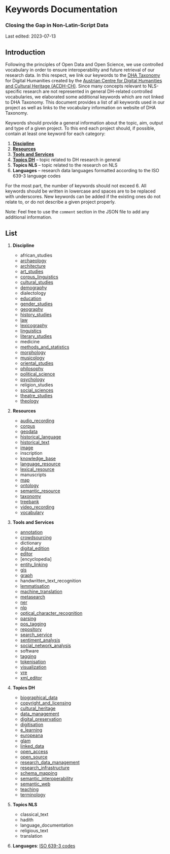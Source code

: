 # Keywords Documentation

### Closing the Gap in Non-Latin-Script Data

Last edited: 2023-07-13

## Introduction

Following the principles of Open Data and Open Science, we use controlled vocabulary in order to ensure interoperability and future retrieval of our research data. In this respect, we link our keywords to the [DHA Taxonomy](https://vocabs.acdh.oeaw.ac.at/en/) for Digital Humanities created by the [Austrian Centre for Digital Humanities and Cultural Heritage (ACDH-CH)](https://www.oeaw.ac.at/acdh/). Since many concepts relevant to NLS-specific research are not represented in general DH-related controlled vocabularies, we elaborated some additional keywords which are not linked to DHA Taxonomy. This document provides a list of all keywords used in our project as well as links to the vocabulary information on website of DHA Taxonomy.

Keywords should provide a general information about the topic, aim, output and type of a given project. To this end each project should, if possible, contain at least one keyword for each category:

1. **[Discipline](https://vocabs.acdh.oeaw.ac.at/dhataxonomy/Collection02)**
2. **[Resources](https://vocabs.acdh.oeaw.ac.at/dhataxonomy/Collection03)**
3. **[Tools and Services](https://vocabs.acdh.oeaw.ac.at/dhataxonomy/Collection04)**
4. **[Topics DH](https://vocabs.acdh.oeaw.ac.at/dhataxonomy/Collection05)** – topic related to DH research in general
5. **Topics NLS** – topic related to the research on NLS
6. **Languages** – research data languages formatted according to the ISO 639-3 language codes

For the most part, the number of keywords should not exceed 6. All keywords should be written in lowercase and spaces are to be replaced with underscores. New keywords can be added if the existing ones do not relate to, or do not describe a given project properly.

Note: Feel free to use the `comment` section in the JSON file to add any additional information.

## List

1. **Discipline**
   - african_studies
   - [archaeology](https://vocabs.acdh.oeaw.ac.at/dhataxonomy/Concept29)
   - [architecture](https://vocabs.acdh.oeaw.ac.at/dhataxonomy/Concept19)
   - [art_studies](https://vocabs.acdh.oeaw.ac.at/dhataxonomy/Concept20)
   - [corpus_linguistics](https://vocabs.acdh.oeaw.ac.at/dhataxonomy/Concept28.01)
   - [cultural_studies](https://vocabs.acdh.oeaw.ac.at/dhataxonomy/Concept30)
   - [demography](https://vocabs.acdh.oeaw.ac.at/dhataxonomy/Concept15)
   - dialectology
   - [education](https://vocabs.acdh.oeaw.ac.at/dhataxonomy/Concept17)
   - [gender_studies](https://vocabs.acdh.oeaw.ac.at/dhataxonomy/Concept11)
   - [geography](https://vocabs.acdh.oeaw.ac.at/dhataxonomy/Concept25)
   - [history_studies](https://vocabs.acdh.oeaw.ac.at/dhataxonomy/Concept32)
   - [law](https://vocabs.acdh.oeaw.ac.at/dhataxonomy/Concept22)
   - [lexicography](https://vocabs.acdh.oeaw.ac.at/dhataxonomy/Concept27)
   - [linguistics](https://vocabs.acdh.oeaw.ac.at/dhataxonomy/Concept28)
   - [literary_studies](https://vocabs.acdh.oeaw.ac.at/dhataxonomy/Concept31)
   - medicine
   - [methods_and_statistics](https://vocabs.acdh.oeaw.ac.at/dhataxonomy/Concept21)
   - [morphology](https://vocabs.acdh.oeaw.ac.at/dhataxonomy/Concept28.02)
   - [musicology](https://vocabs.acdh.oeaw.ac.at/dhataxonomy/Concept8)
   - [oriental_studies](https://vocabs.acdh.oeaw.ac.at/dhataxonomy/Concept24)
   - [philosophy](https://vocabs.acdh.oeaw.ac.at/dhataxonomy/Concept26)
   - [political_science](https://vocabs.acdh.oeaw.ac.at/dhataxonomy/Concept10)
   - [psychology](https://vocabs.acdh.oeaw.ac.at/dhataxonomy/Concept14)
   - religion_studies
   - [social_sciences](https://vocabs.acdh.oeaw.ac.at/dhataxonomy/Concept9)
   - [theatre_studies](https://vocabs.acdh.oeaw.ac.at/dhataxonomy/Concept12)
   - [theology](https://vocabs.acdh.oeaw.ac.at/dhataxonomy/Concept13)

2. **Resources**
   - [audio_recording](https://vocabs.acdh.oeaw.ac.at/dhataxonomy/Concept33)
   - [corpus](https://vocabs.acdh.oeaw.ac.at/dhataxonomy/Concept39.01)
   - [geodata](https://vocabs.acdh.oeaw.ac.at/dhataxonomy/Concept36)
   - [historical_language](https://vocabs.acdh.oeaw.ac.at/dhataxonomy/Concept39.05)
   - [historical_text](https://vocabs.acdh.oeaw.ac.at/dhataxonomy/Concept39.03)
   - [image](https://vocabs.acdh.oeaw.ac.at/dhataxonomy/Concept38)
   - inscription
   - [knowledge_base](https://vocabs.acdh.oeaw.ac.at/dhataxonomy/Concept40.04)
   - [language_resource](https://vocabs.acdh.oeaw.ac.at/dhataxonomy/Concept39)
   - [lexical_resource](https://vocabs.acdh.oeaw.ac.at/dhataxonomy/Concept39.04)
   - manuscripts
   - [map](https://vocabs.acdh.oeaw.ac.at/dhataxonomy/Concept37)
   - [ontology](https://vocabs.acdh.oeaw.ac.at/dhataxonomy/Concept40.02)
   - [semantic_resource](https://vocabs.acdh.oeaw.ac.at/dhataxonomy/Concept40)
   - [taxonomy](https://vocabs.acdh.oeaw.ac.at/dhataxonomy/Concept40.01)
   - [treebank](https://vocabs.acdh.oeaw.ac.at/dhataxonomy/Concept39.02)
   - [video_recording](https://vocabs.acdh.oeaw.ac.at/dhataxonomy/Concept34)
   - [vocabulary](https://vocabs.acdh.oeaw.ac.at/dhataxonomy/Concept40.03)

3. **Tools and Services**
   - [annotation](https://vocabs.acdh.oeaw.ac.at/dhataxonomy/Concept52)
   - [crowdsourcing](https://vocabs.acdh.oeaw.ac.at/dhataxonomy/Concept54)
   - dictionary
   - [digital_edition](https://vocabs.acdh.oeaw.ac.at/dhataxonomy/Concept42)
   - [editor](https://vocabs.acdh.oeaw.ac.at/dhataxonomy/Concept53)
   - [encyclopedia]
   - [entity_linking](https://vocabs.acdh.oeaw.ac.at/dhataxonomy/Concept48.06)
   - [gis](https://vocabs.acdh.oeaw.ac.at/dhataxonomy/Concept47)
   - [graph](https://vocabs.acdh.oeaw.ac.at/dhataxonomy/Concept51.01)
   - handwritten_text_recognition
   - [lemmatisation](https://vocabs.acdh.oeaw.ac.at/dhataxonomy/Concept48.07)
   - [machine_translation](https://vocabs.acdh.oeaw.ac.at/dhataxonomy/Concept46)
   - [metasearch](https://vocabs.acdh.oeaw.ac.at/dhataxonomy/Concept45.01)
   - [ner](https://vocabs.acdh.oeaw.ac.at/dhataxonomy/Concept48.05)
   - [nlp](https://vocabs.acdh.oeaw.ac.at/dhataxonomy/Concept48)
   - [optical_character_recognition](https://vocabs.acdh.oeaw.ac.at/dhataxonomy/Concept41)
   - [parsing](https://vocabs.acdh.oeaw.ac.at/dhataxonomy/Concept48.04)
   - [pos_tagging](https://vocabs.acdh.oeaw.ac.at/dhataxonomy/Concept48.03)
   - [repository](https://vocabs.acdh.oeaw.ac.at/dhataxonomy/Concept43)
   - [search_service](https://vocabs.acdh.oeaw.ac.at/dhataxonomy/Concept45)
   - [sentiment_analysis](https://vocabs.acdh.oeaw.ac.at/dhataxonomy/Concept44)
   - [social_network_analysis](https://vocabs.acdh.oeaw.ac.at/dhataxonomy/Concept49)
   - software
   - [tagging](https://vocabs.acdh.oeaw.ac.at/dhataxonomy/Concept48.02)
   - [tokenisation](https://vocabs.acdh.oeaw.ac.at/dhataxonomy/Concept48.01)
   - [visualization](https://vocabs.acdh.oeaw.ac.at/dhataxonomy/Concept51)
   - [vre](https://vocabs.acdh.oeaw.ac.at/dhataxonomy/Concept50)
   - [xml_editor](https://vocabs.acdh.oeaw.ac.at/dhataxonomy/Concept53.01)

4. **Topics DH**
   - [biographical_data](https://vocabs.acdh.oeaw.ac.at/dhataxonomy/Concept69)
   - [copyright_and_licensing](https://vocabs.acdh.oeaw.ac.at/dhataxonomy/Concept57)
   - [cultural_heritage](https://vocabs.acdh.oeaw.ac.at/dhataxonomy/Concept65)
   - [data_management](https://vocabs.acdh.oeaw.ac.at/dhataxonomy/Concept67)
   - [digital_preservation](https://vocabs.acdh.oeaw.ac.at/dhataxonomy/Concept70)
   - [digitisation](https://vocabs.acdh.oeaw.ac.at/dhataxonomy/Concept68)
   - [e_learning](https://vocabs.acdh.oeaw.ac.at/dhataxonomy/Concept58)
   - [europeana](https://vocabs.acdh.oeaw.ac.at/dhataxonomy/Concept66.05)
   - [glam](https://vocabs.acdh.oeaw.ac.at/dhataxonomy/Concept64)
   - [linked_data](https://vocabs.acdh.oeaw.ac.at/dhataxonomy/Concept59.01)
   - [open_access](https://vocabs.acdh.oeaw.ac.at/dhataxonomy/Concept60)
   - [open_source](https://vocabs.acdh.oeaw.ac.at/dhataxonomy/Concept61)
   - [research_data_management](https://vocabs.acdh.oeaw.ac.at/dhataxonomy/Concept67.01)
   - [research_infrastructure](https://vocabs.acdh.oeaw.ac.at/dhataxonomy/Concept66)
   - [schema_mapping](https://vocabs.acdh.oeaw.ac.at/dhataxonomy/Concept56.01)
   - [semantic_interoperability](https://vocabs.acdh.oeaw.ac.at/dhataxonomy/Concept56)
   - [semantic_web](https://vocabs.acdh.oeaw.ac.at/dhataxonomy/Concept59)
   - [teaching](https://vocabs.acdh.oeaw.ac.at/dhataxonomy/Concept62)
   - [terminology](https://vocabs.acdh.oeaw.ac.at/dhataxonomy/Concept55)

5. **Topics NLS**
   - classical_text
   - hadith
   - language_documentation
   - religious_text
   - translation

6. **Languages**: [ISO 639-3 codes](https://iso639-3.sil.org/code_tables/639/data)
